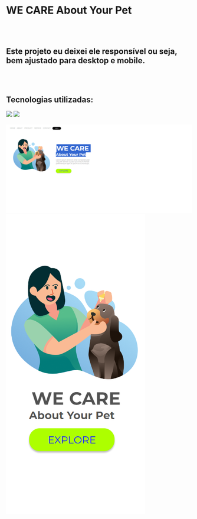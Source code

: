 <h1>WE CARE About Your Pet</h1>
<br>
<br>
<H2>Este projeto eu deixei ele responsível ou seja, bem ajustado para desktop e mobile.</H2>
<br>
<br>
<h2>Tecnologias utilizadas:</h2>

<img src="https://img.shields.io/badge/HTML5-E34F26?style=for-the-badge&logo=html5&logoColor=white">

<img src="https://img.shields.io/badge/CSS3-1572B6?style=for-the-badge&logo=css3&logoColor=white">
<br>
<br>
<img src="https://github.com/Rleite32/PROJETO-RESPONSIVO-2/blob/main/image/Captura%20de%20tela%202025-02-06%20042220.png?raw=true">


<img src="https://github.com/Rleite32/PROJETO-RESPONSIVO-2/blob/main/image/Captura%20de%20tela%202025-02-06%20042249.png?raw=true">
